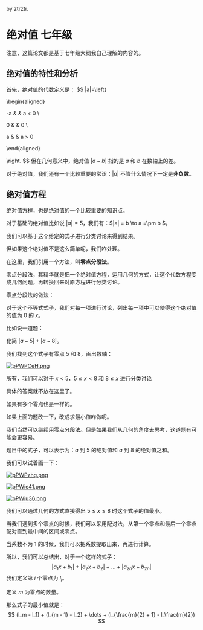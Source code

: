 by ztrztr.

# 绝对值 七年级

注意，这篇论文都是基于七年级大纲我自己理解的内容的。

## 绝对值的特性和分析

首先，绝对值的代数定义是：
$$
|a|=\left\{

\begin{aligned}

-a & & a < 0 \\

0 & & 0 \\

a & & a > 0

\end{aligned}

\right.
$$
但在几何意义中，绝对值 $|a - b|$ 指的是 $a$ 和 $b$ 在数轴上的差。

对于绝对值，我们还有一个比较重要的常识：$|a|$ 不管什么情况下一定是**非负数**。

## 绝对值方程

绝对值方程，也是绝对值的一个比较重要的知识点。

对于基础的绝对值比如说 $|a| = 5$，我们有：$|a| = b \to a =\pm b $。

我们可以基于这个给定的式子进行分类讨论来得到结果。

但如果这个绝对值不是这么简单呢，我们咋处理。

在这里，我们引用一个方法，叫**零点分段法**。

零点分段法，其精华就是把一个绝对值方程，运用几何的方式，让这个代数方程变成几何问题，再转换回来对原方程进行分类讨论。

零点分段法的做法：

对于这个不等式式子，我们对每一项进行讨论，列出每一项中可以使得这个绝对值的值为 $0$ 的 $x$。

比如说一道题：

化简 $|a - 5| + |a - 8|$。

我们找到这个式子有零点 $5$ 和 $8$，画出数轴：

[![pPWPCeH.png](https://z1.ax1x.com/2023/09/14/pPWPCeH.png)](https://imgse.com/i/pPWPCeH)

所有，我们可以对于 $x < 5$，$5 \leq x < 8$ 和 $8 \leq x$ 进行分类讨论

具体的答案就不放在这里了。

如果有多个零点也是一样的。

如果上面的题改一下，改成求最小值咋做呢。

我们当然可以继续用零点分段法。但是如果我们从几何的角度去思考，这道题有可能会更容易。

题目中的式子，可以表示为：$a$ 到 $5$ 的绝对值和 $a$ 到 $8$ 的绝对值之和。

我们可以试着画一下：

[![pPWPzhq.png](https://z1.ax1x.com/2023/09/14/pPWPzhq.png)](https://imgse.com/i/pPWPzhq)

[![pPWie41.png](https://z1.ax1x.com/2023/09/14/pPWie41.png)](https://imgse.com/i/pPWie41)

[![pPWiu36.png](https://z1.ax1x.com/2023/09/14/pPWiu36.png)](https://imgse.com/i/pPWiu36)

我们可以通过几何的方式直接得出 $5 \leq x \leq 8$ 时这个式子的值最小。

当我们遇到多个零点的时候，我们可以采用配对法，从第一个零点和最后一个零点配对直到最中间的区间或零点。

当系数不为 $1$ 的时候，我们可以把系数提取出来，再进行计算。

所以，我们可以总结出，对于一个这样的式子：
$$
|a_1x + b_1| + |a_2x + b_2| + \dots + |a_{2n}x + b_{2n}|
$$
我们定义第 $i$ 个零点为 $l_i$。

定义 $m$ 为零点的数量。

那么式子的最小值就是：
$$
(l_m - l_1) + (l_{m - 1} - l_2) + \dots + (l_{\frac{m}{2} + 1} - l_\frac{m}{2})
$$
